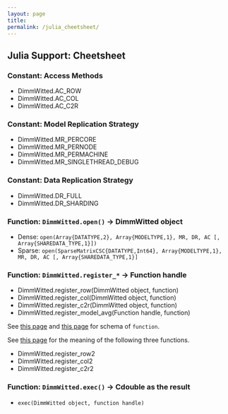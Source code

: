 ```yaml
---
layout: page
title: 
permalink: /julia_cheetsheet/
---
```


## Julia Support: Cheetsheet

### Constant: Access Methods

  - DimmWitted.AC_ROW
  - DimmWitted.AC_COL
  - DimmWitted.AC_C2R

### Constant: Model Replication Strategy

  - DimmWitted.MR_PERCORE
  - DimmWitted.MR_PERNODE
  - DimmWitted.MR_PERMACHINE
  - DimmWitted.MR_SINGLETHREAD_DEBUG

### Constant: Data Replication Strategy

  - DimmWitted.DR_FULL
  - DimmWitted.DR_SHARDING

### Function: `DimmWitted.open()` -> DimmWitted object

  - Dense: `open(Array{DATATYPE,2}, Array{MODELTYPE,1}, MR, DR, AC [, Array{SHAREDATA_TYPE,1}])`
  - Sparse: `open(SparseMatrixCSC{DATATYPE,Int64}, Array{MODELTYPE,1}, MR, DR, AC [, Array{SHAREDATA_TYPE,1}]`

### Function: `DimmWitted.register_*` -> Function handle

  - DimmWitted.register_row(DimmWitted object, function)
  - DimmWitted.register_col(DimmWitted object, function)
  - DimmWitted.register_c2r(DimmWitted object, function)
  - DimmWitted.register_model_avg(Function handle, function)

See [this page](/dw/julia/) and [this page](/dw/julia_scd/) for schema of `function`.

See [this page](/dw/julia_global/) for the meaning of the following three functions.

  - DimmWitted.register_row2
  - DimmWitted.register_col2
  - DimmWitted.register_c2r2


### Function: `DimmWitted.exec()` -> Cdouble as the result

  - `exec(DimmWitted object, function handle)`

